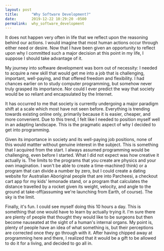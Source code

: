 ```yaml
---
layout: post
title:      "Why Software Development?"
date:       2019-12-22 10:29:20 -0500
permalink:  why_software_development
---
```



It does not happen very often in life that we reflect upon the reasoning behind our actions.  I would imagine that most human actions occur through either need or desire.  Now that I have been given an opportunity to reflect upon why I committed such a major decision at this point in my life, I suppose I should take advantage of it. 

My journey into software development was born out of necessity: I needed to acquire a new skill that would get me into a job that is challenging, important, well-paying, and that offered freedom and flexibility.  I had chances earlier on to study computer programming, but somehow never truly grasped its importance.  Nor could I ever predict the way that society would be so reliant and encapsulated by the Internet.  

It has occurred to me that society is currently undergoing a major paradigm shift at a scale which most have not seen before.  Everything is trending towards existing online only, primarily because it is easier, cheaper, and more convenient.  Due to this trend, I felt like I needed to position myself well in an adapting landscape.  This is the pragmatic aspect of why I decided to get into programming.  

Given its importance in society and its well-paying job positions, none of this would mattter without genuine interest in the subject.  This is something that I acquired from the start.  I always assumed programming would be challenging, even before I started. What I did not expect was how creative it actually is.  The limits to the programs that you create are physics and your own imagination.  I won't be able to create a time-machine(I think) or a program that can divide a number by zero, but I could create a dating website for Australian Aboriginal people that are into Parcheesi, a checkout cart app for my kids' lemonade stand, or a program that calculates the distance travelled by a rocket given its weight, velocity, and angle to the ground at take-off(assuming we're launching from Earth, of course).  The sky is the limit.  

Finally, it's fun.  I could see myself doing this 10 hours a day.  This is something that one would have to learn by actually trying it.  I'm sure there are plenty of people that thought they would like to be surgeons but then become nauseated at the sight of a human's internal organs.  My point is, plenty of people have an idea of what something is, but their perceptions are corrected once they go through with it.  After having chipped away at programming here and there, I realized that it would be a gift to be allowed to do it for a living, and decided to go all in.  


